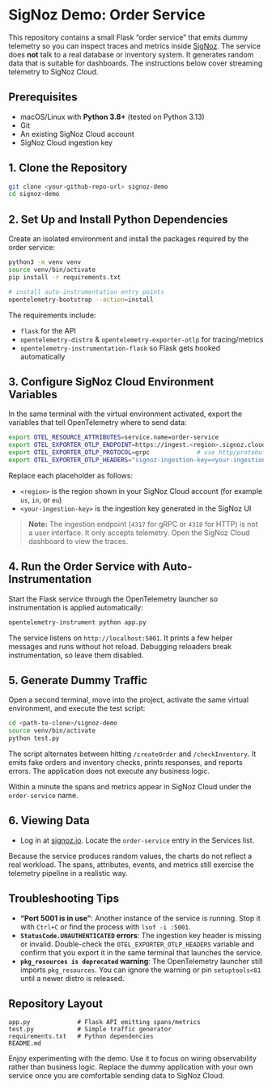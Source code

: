 # SigNoz Demo: Order Service

This repository contains a small Flask “order service” that emits dummy telemetry so you can inspect traces and metrics inside [SigNoz](https://signoz.io/). The service does **not** talk to a real database or inventory system. It generates random data that is suitable for dashboards. The instructions below cover streaming telemetry to SigNoz Cloud.

## Prerequisites

- macOS/Linux with **Python 3.8+** (tested on Python 3.13)
- Git
- An existing SigNoz Cloud account
- SigNoz Cloud ingestion key

## 1. Clone the Repository

```bash
git clone <your-github-repo-url> signoz-demo
cd signoz-demo
```

## 2. Set Up and Install Python Dependencies

Create an isolated environment and install the packages required by the order service:

```bash
python3 -m venv venv
source venv/bin/activate
pip install -r requirements.txt

# install auto-instrumentation entry points
opentelemetry-bootstrap --action=install
```

The requirements include:
- `flask` for the API
- `opentelemetry-distro` & `opentelemetry-exporter-otlp` for tracing/metrics
- `opentelemetry-instrumentation-flask` so Flask gets hooked automatically

## 3. Configure SigNoz Cloud Environment Variables

In the same terminal with the virtual environment activated, export the variables that tell OpenTelemetry where to send data:

```bash
export OTEL_RESOURCE_ATTRIBUTES=service.name=order-service
export OTEL_EXPORTER_OTLP_ENDPOINT=https://ingest.<region>.signoz.cloud:443
export OTEL_EXPORTER_OTLP_PROTOCOL=grpc             # use http/protobuf for the HTTP exporter
export OTEL_EXPORTER_OTLP_HEADERS="signoz-ingestion-key=<your-ingestion-key>"
```

Replace each placeholder as follows:
- `<region>` is the region shown in your SigNoz Cloud account (for example `us`, `in`, or `eu`)
- `<your-ingestion-key>` is the ingestion key generated in the SigNoz UI

> **Note:** The ingestion endpoint (`4317` for gRPC or `4318` for HTTP) is not a user interface. It only accepts telemetry. Open the SigNoz Cloud dashboard to view the traces.

## 4. Run the Order Service with Auto-Instrumentation

Start the Flask service through the OpenTelemetry launcher so instrumentation is applied automatically:

```bash
opentelemetry-instrument python app.py
```

The service listens on `http://localhost:5001`. It prints a few helper messages and runs without hot reload. Debugging reloaders break instrumentation, so leave them disabled.

## 5. Generate Dummy Traffic

Open a second terminal, move into the project, activate the same virtual environment, and execute the test script:

```bash
cd <path-to-clone>/signoz-demo
source venv/bin/activate
python test.py
```

The script alternates between hitting `/createOrder` and `/checkInventory`. It emits fake orders and inventory checks, prints responses, and reports errors. The application does not execute any business logic.

Within a minute the spans and metrics appear in SigNoz Cloud under the `order-service` name.
## 6. Viewing Data

- Log in at [signoz.io](https://signoz.io/). Locate the `order-service` entry in the Services list.

Because the service produces random values, the charts do not reflect a real workload. The spans, attributes, events, and metrics still exercise the telemetry pipeline in a realistic way.

## Troubleshooting Tips

- **“Port 5001 is in use”**: Another instance of the service is running. Stop it with `Ctrl+C` or find the process with `lsof -i :5001`.
- **`StatusCode.UNAUTHENTICATED` errors**: The ingestion key header is missing or invalid. Double-check the `OTEL_EXPORTER_OTLP_HEADERS` variable and confirm that you export it in the same terminal that launches the service.
- **`pkg_resources is deprecated` warning**: The OpenTelemetry launcher still imports `pkg_resources`. You can ignore the warning or pin `setuptools<81` until a newer distro is released.

## Repository Layout

```
app.py             # Flask API emitting spans/metrics
test.py            # Simple traffic generator
requirements.txt   # Python dependencies
README.md
```

Enjoy experimenting with the demo. Use it to focus on wiring observability rather than business logic. Replace the dummy application with your own service once you are comfortable sending data to SigNoz Cloud.

